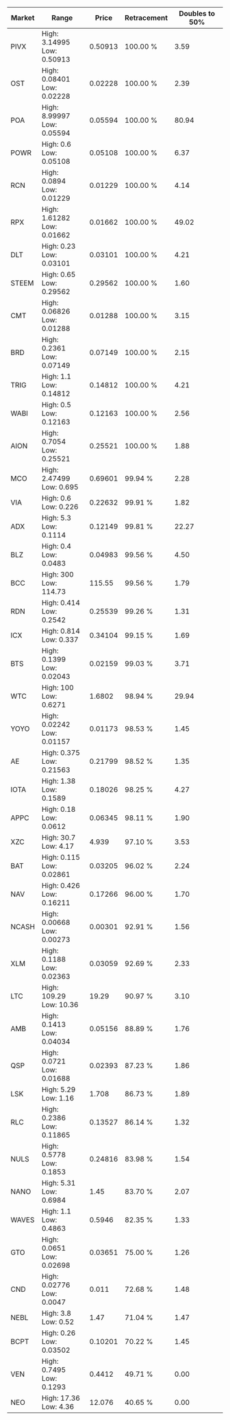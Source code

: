 | Market | Range | Price| Retracement | Doubles to 50% |
| --- | --- | --- | --- | --- |
| PIVX | High: 3.14995<br />Low: 0.50913 | 0.50913 | 100.00 % | 3.59 |
| OST | High: 0.08401<br />Low: 0.02228 | 0.02228 | 100.00 % | 2.39 |
| POA | High: 8.99997<br />Low: 0.05594 | 0.05594 | 100.00 % | 80.94 |
| POWR | High: 0.6<br />Low: 0.05108 | 0.05108 | 100.00 % | 6.37 |
| RCN | High: 0.0894<br />Low: 0.01229 | 0.01229 | 100.00 % | 4.14 |
| RPX | High: 1.61282<br />Low: 0.01662 | 0.01662 | 100.00 % | 49.02 |
| DLT | High: 0.23<br />Low: 0.03101 | 0.03101 | 100.00 % | 4.21 |
| STEEM | High: 0.65<br />Low: 0.29562 | 0.29562 | 100.00 % | 1.60 |
| CMT | High: 0.06826<br />Low: 0.01288 | 0.01288 | 100.00 % | 3.15 |
| BRD | High: 0.2361<br />Low: 0.07149 | 0.07149 | 100.00 % | 2.15 |
| TRIG | High: 1.1<br />Low: 0.14812 | 0.14812 | 100.00 % | 4.21 |
| WABI | High: 0.5<br />Low: 0.12163 | 0.12163 | 100.00 % | 2.56 |
| AION | High: 0.7054<br />Low: 0.25521 | 0.25521 | 100.00 % | 1.88 |
| MCO | High: 2.47499<br />Low: 0.695 | 0.69601 | 99.94 % | 2.28 |
| VIA | High: 0.6<br />Low: 0.226 | 0.22632 | 99.91 % | 1.82 |
| ADX | High: 5.3<br />Low: 0.1114 | 0.12149 | 99.81 % | 22.27 |
| BLZ | High: 0.4<br />Low: 0.0483 | 0.04983 | 99.56 % | 4.50 |
| BCC | High: 300<br />Low: 114.73 | 115.55 | 99.56 % | 1.79 |
| RDN | High: 0.414<br />Low: 0.2542 | 0.25539 | 99.26 % | 1.31 |
| ICX | High: 0.814<br />Low: 0.337 | 0.34104 | 99.15 % | 1.69 |
| BTS | High: 0.1399<br />Low: 0.02043 | 0.02159 | 99.03 % | 3.71 |
| WTC | High: 100<br />Low: 0.6271 | 1.6802 | 98.94 % | 29.94 |
| YOYO | High: 0.02242<br />Low: 0.01157 | 0.01173 | 98.53 % | 1.45 |
| AE | High: 0.375<br />Low: 0.21563 | 0.21799 | 98.52 % | 1.35 |
| IOTA | High: 1.38<br />Low: 0.1589 | 0.18026 | 98.25 % | 4.27 |
| APPC | High: 0.18<br />Low: 0.0612 | 0.06345 | 98.11 % | 1.90 |
| XZC | High: 30.7<br />Low: 4.17 | 4.939 | 97.10 % | 3.53 |
| BAT | High: 0.115<br />Low: 0.02861 | 0.03205 | 96.02 % | 2.24 |
| NAV | High: 0.426<br />Low: 0.16211 | 0.17266 | 96.00 % | 1.70 |
| NCASH | High: 0.00668<br />Low: 0.00273 | 0.00301 | 92.91 % | 1.56 |
| XLM | High: 0.1188<br />Low: 0.02363 | 0.03059 | 92.69 % | 2.33 |
| LTC | High: 109.29<br />Low: 10.36 | 19.29 | 90.97 % | 3.10 |
| AMB | High: 0.1413<br />Low: 0.04034 | 0.05156 | 88.89 % | 1.76 |
| QSP | High: 0.0721<br />Low: 0.01688 | 0.02393 | 87.23 % | 1.86 |
| LSK | High: 5.29<br />Low: 1.16 | 1.708 | 86.73 % | 1.89 |
| RLC | High: 0.2386<br />Low: 0.11865 | 0.13527 | 86.14 % | 1.32 |
| NULS | High: 0.5778<br />Low: 0.1853 | 0.24816 | 83.98 % | 1.54 |
| NANO | High: 5.31<br />Low: 0.6984 | 1.45 | 83.70 % | 2.07 |
| WAVES | High: 1.1<br />Low: 0.4863 | 0.5946 | 82.35 % | 1.33 |
| GTO | High: 0.0651<br />Low: 0.02698 | 0.03651 | 75.00 % | 1.26 |
| CND | High: 0.02776<br />Low: 0.0047 | 0.011 | 72.68 % | 1.48 |
| NEBL | High: 3.8<br />Low: 0.52 | 1.47 | 71.04 % | 1.47 |
| BCPT | High: 0.26<br />Low: 0.03502 | 0.10201 | 70.22 % | 1.45 |
| VEN | High: 0.7495<br />Low: 0.1293 | 0.4412 | 49.71 % | 0.00 |
| NEO | High: 17.36<br />Low: 4.36 | 12.076 | 40.65 % | 0.00 |
